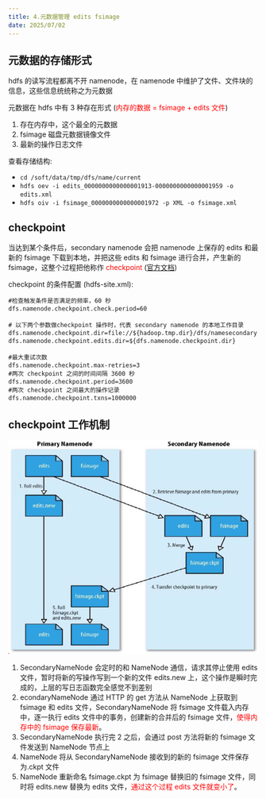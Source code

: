 ```yaml
---
title: 4.元数据管理 edits fsimage
date: 2025/07/02
---
```


## 元数据的存储形式
hdfs 的读写流程都离不开 namenode，在 namenode 中维护了文件、文件块的信息，这些信息统统称之为元数据

元数据在 hdfs 中有 3 种存在形式 (<font color="red">内存的数据 = fsimage + edits 文件</font>)
1. 存在内存中，这个最全的元数据
2. fsimage 磁盘元数据镜像文件
3. 最新的操作日志文件

查看存储结构:
* `cd /soft/data/tmp/dfs/name/current`
* `hdfs oev -i edits_0000000000000001913-0000000000000001959 -o edits.xml`
* `hdfs oiv -i fsimage_0000000000000001972 -p XML -o fsimage.xml`

## checkpoint
当达到某个条件后，secondary namenode 会把 namenode 上保存的 edits 和最新的 fsimage 下载到本地，并把这些 edits 和 fsimage 进行合并，产生新的 fsimage，这整个过程把他称作 <font color="red">checkpoint</font> ([官方文档](http://hadoop.apache.org/docs/stable/hadoop-project-dist/hadoop-hdfs/hdfs-default.xml))

checkpoint 的条件配置 (hdfs-site.xml):
```properties
#检查触发条件是否满足的频率，60 秒
dfs.namenode.checkpoint.check.period=60 

# 以下两个参数做checkpoint 操作时，代表 secondary namenode 的本地工作目录
dfs.namenode.checkpoint.dir=file://${hadoop.tmp.dir}/dfs/namesecondary
dfs.namenode.checkpoint.edits.dir=${dfs.namenode.checkpoint.dir} 

#最大重试次数
dfs.namenode.checkpoint.max-retries=3 
#两次 checkpoint 之间的时间间隔 3600 秒
dfs.namenode.checkpoint.period=3600 
#两次 checkpoint 之间最大的操作记录
dfs.namenode.checkpoint.txns=1000000 
```

## checkpoint 工作机制

![checkpoint 工作机制](static/checkpoint.png)

1. SecondaryNameNode 会定时的和 NameNode 通信，请求其停止使用 edits 文件，暂时将新的写操作写到一个新的文件 edits.new 上，这个操作是瞬时完成的，上层的写日志函数完全感觉不到差别
2. econdaryNameNode 通过 HTTP 的 get 方法从 NameNode 上获取到 fsimage 和 edits 文件，SecondaryNameNode 将 fsimage 文件载入内存中，逐一执行 edits 文件中的事务，创建新的合并后的 fsimage 文件，<font color="red">使得内存中的 fsimage 保存最新</font>。
3. SecondaryNameNode 执行完 2 之后，会通过 post 方法将新的 fsimage 文件发送到 NameNode 节点上
4. NameNode 将从 SecondaryNameNode 接收到的新的 fsimage 文件保存为.ckpt 文件
5. NameNode 重新命名 fsimage.ckpt 为 fsimage 替换旧的 fsimage 文件，同时将 edits.new 替换为 edits 文件，<font color="red">通过这个过程 edits 文件就变小了</font>。
